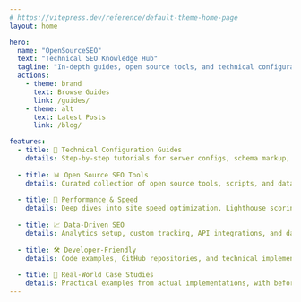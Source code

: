 ```yaml
---
# https://vitepress.dev/reference/default-theme-home-page
layout: home

hero:
  name: "OpenSourceSEO"
  text: "Technical SEO Knowledge Hub"
  tagline: "In-depth guides, open source tools, and technical configurations for the modern SEO professional"
  actions:
    - theme: brand
      text: Browse Guides
      link: /guides/
    - theme: alt
      text: Latest Posts
      link: /blog/

features:
  - title: 🔧 Technical Configuration Guides
    details: Step-by-step tutorials for server configs, schema markup, Core Web Vitals optimization, and advanced technical SEO implementations.
  
  - title: 📊 Open Source SEO Tools
    details: Curated collection of open source tools, scripts, and datasets for SEO analysis, automation, and reporting.
  
  - title: 🚀 Performance & Speed
    details: Deep dives into site speed optimization, Lighthouse scoring, and technical performance improvements that impact rankings.
  
  - title: 📈 Data-Driven SEO
    details: Analytics setup, custom tracking, API integrations, and data analysis techniques for evidence-based SEO strategies.
  
  - title: 🛠️ Developer-Friendly
    details: Code examples, GitHub repositories, and technical implementations that bridge the gap between SEO and development.
  
  - title: 🎯 Real-World Case Studies
    details: Practical examples from actual implementations, with before/after results and lessons learned from technical SEO projects.
---
```


